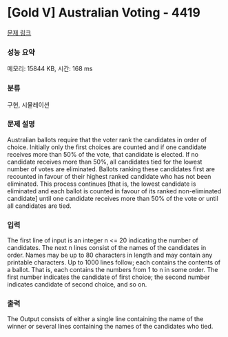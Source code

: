 # [Gold V] Australian Voting - 4419 

[문제 링크](https://www.acmicpc.net/problem/4419) 

### 성능 요약

메모리: 15844 KB, 시간: 168 ms

### 분류

구현, 시뮬레이션

### 문제 설명

<p>Australian ballots require that the voter rank the candidates in order of choice. Initially only the first choices are counted and if one candidate receives more than 50% of the vote, that candidate is elected. If no candidate receives more than 50%, all candidates tied for the lowest number of votes are eliminated. Ballots ranking these candidates first are recounted in favour of their highest ranked candidate who has not been eliminated. This process continues [that is, the lowest candidate is eliminated and each ballot is counted in favour of its ranked non-eliminated candidate] until one candidate receives more than 50% of the vote or until all candidates are tied.</p>

### 입력 

 <p>The first line of input is an integer n <= 20 indicating the number of candidates. The next n lines consist of the names of the candidates in order. Names may be up to 80 characters in length and may contain any printable characters. Up to 1000 lines follow; each contains the contents of a ballot. That is, each contains the numbers from 1 to n in some order. The first number indicates the candidate of first choice; the second number indicates candidate of second choice, and so on.</p>

### 출력 

 <p>The Output consists of either a single line containing the name of the winner or several lines containing the names of the candidates who tied. </p>

